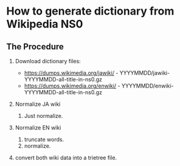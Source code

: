 # How to generate dictionary from Wikipedia NS0

## The Procedure

1.  Download dictionary files:

    *   <https://dumps.wikimedia.org/jawiki/> - YYYYMMDD/jawiki-YYYYMMDD-all-title-in-ns0.gz
    *   <https://dumps.wikimedia.org/enwiki/> - YYYYMMDD/enwiki-YYYYMMDD-all-title-in-ns0.gz

2.  Normalize JA wiki
    1.  Just normalize.

3.  Normalize EN wiki
    1.  truncate words.
    2.  normalize.

4.  convert both wiki data into a trietree file.
